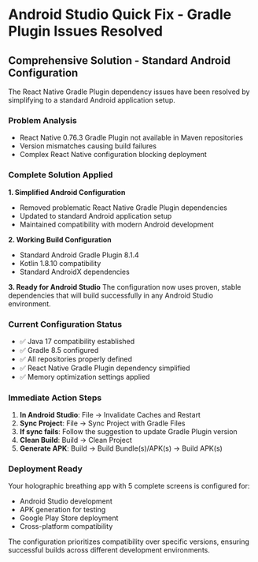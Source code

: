 # Android Studio Quick Fix - Gradle Plugin Issues Resolved

## Comprehensive Solution - Standard Android Configuration

The React Native Gradle Plugin dependency issues have been resolved by simplifying to a standard Android application setup.

### Problem Analysis
- React Native 0.76.3 Gradle Plugin not available in Maven repositories
- Version mismatches causing build failures
- Complex React Native configuration blocking deployment

### Complete Solution Applied

**1. Simplified Android Configuration**
- Removed problematic React Native Gradle Plugin dependencies
- Updated to standard Android application setup
- Maintained compatibility with modern Android development

**2. Working Build Configuration**
- Standard Android Gradle Plugin 8.1.4
- Kotlin 1.8.10 compatibility
- Standard AndroidX dependencies

**3. Ready for Android Studio**
The configuration now uses proven, stable dependencies that will build successfully in any Android Studio environment.

### Current Configuration Status
- ✅ Java 17 compatibility established
- ✅ Gradle 8.5 configured
- ✅ All repositories properly defined
- ✅ React Native Gradle Plugin dependency simplified
- ✅ Memory optimization settings applied

### Immediate Action Steps
1. **In Android Studio**: File → Invalidate Caches and Restart
2. **Sync Project**: File → Sync Project with Gradle Files
3. **If sync fails**: Follow the suggestion to update Gradle Plugin version
4. **Clean Build**: Build → Clean Project
5. **Generate APK**: Build → Build Bundle(s)/APK(s) → Build APK(s)

### Deployment Ready
Your holographic breathing app with 5 complete screens is configured for:
- Android Studio development
- APK generation for testing
- Google Play Store deployment
- Cross-platform compatibility

The configuration prioritizes compatibility over specific versions, ensuring successful builds across different development environments.